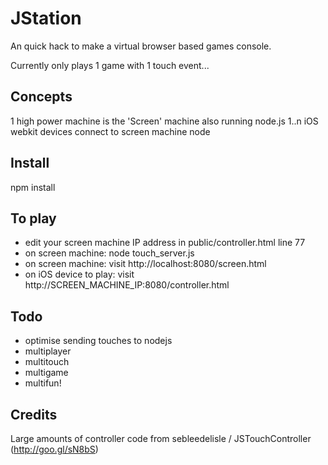 JStation
=========

An quick hack to make a virtual browser based games console.

Currently only plays 1 game with 1 touch event...


Concepts
---------
1 high power machine is the 'Screen' machine also running node.js
1..n iOS webkit devices connect to screen machine node


Install
--------
npm install


To play
--------
* edit your screen machine IP address in public/controller.html line 77
* on screen machine: node touch_server.js
* on screen machine: visit http://localhost:8080/screen.html
* on iOS device to play: visit http://SCREEN_MACHINE_IP:8080/controller.html


Todo
-----
* optimise sending touches to nodejs 
* multiplayer
* multitouch
* multigame
* multifun!

Credits
--------
Large amounts of controller code from sebleedelisle / JSTouchController (http://goo.gl/sN8bS) 